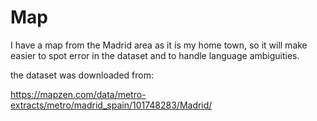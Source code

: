 # Map

I have a map from the Madrid area as it is my home town, so it will make easier to spot error in the dataset and to handle language ambiguities.

the dataset was downloaded from:

https://mapzen.com/data/metro-extracts/metro/madrid_spain/101748283/Madrid/

